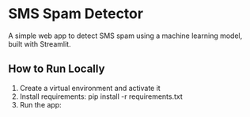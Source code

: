 # SMS Spam Detector

A simple web app to detect SMS spam using a machine learning model, built with Streamlit.

## How to Run Locally

1. Create a virtual environment and activate it
2. Install requirements:
   pip install -r requirements.txt
3. Run the app:
